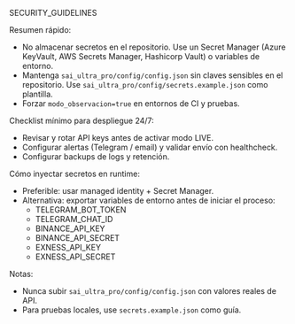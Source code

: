 SECURITY_GUIDELINES

Resumen rápido:
- No almacenar secretos en el repositorio. Use un Secret Manager (Azure KeyVault, AWS Secrets Manager, Hashicorp Vault) o variables de entorno.
- Mantenga `sai_ultra_pro/config/config.json` sin claves sensibles en el repositorio. Use `sai_ultra_pro/config/secrets.example.json` como plantilla.
- Forzar `modo_observacion=true` en entornos de CI y pruebas.

Checklist mínimo para despliegue 24/7:
- Revisar y rotar API keys antes de activar modo LIVE.
- Configurar alertas (Telegram / email) y validar envío con healthcheck.
- Configurar backups de logs y retención.

Cómo inyectar secretos en runtime:
- Preferible: usar managed identity + Secret Manager.
- Alternativa: exportar variables de entorno antes de iniciar el proceso:
  - TELEGRAM_BOT_TOKEN
  - TELEGRAM_CHAT_ID
  - BINANCE_API_KEY
  - BINANCE_API_SECRET
  - EXNESS_API_KEY
  - EXNESS_API_SECRET

Notas:
- Nunca subir `sai_ultra_pro/config/config.json` con valores reales de API.
- Para pruebas locales, use `secrets.example.json` como guía.
